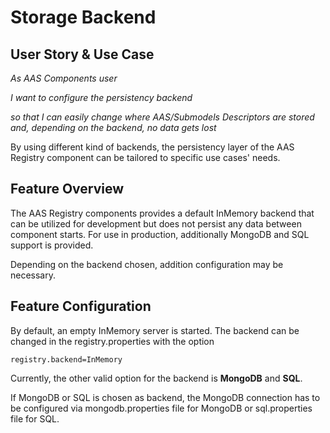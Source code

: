 # Storage Backend

## User Story & Use Case
*As AAS Components user*

*I want to configure the persistency backend*

*so that I can easily change where AAS/Submodels Descriptors are stored and, depending on the backend, no data gets lost*


By using different kind of backends, the persistency layer of the AAS Registry component can be tailored to specific use cases' needs.

## Feature Overview
The AAS Registry components provides a default InMemory backend that can be utilized for development but does not persist any data between component starts. For use in production, additionally MongoDB and SQL support is provided.

Depending on the backend chosen, addition configuration may be necessary.

## Feature Configuration
By default, an empty InMemory server is started. The backend can be changed in the registry.properties with the option

```
registry.backend=InMemory
```
Currently, the other valid option for the backend is **MongoDB** and **SQL**.

If MongoDB or SQL is chosen as backend, the MongoDB connection has to be configured via mongodb.properties file for MongoDB or sql.properties file for SQL.